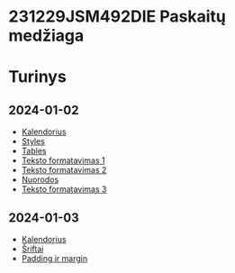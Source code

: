 # 231229JSM492DIE Paskaitų medžiaga

<h1>Turinys</h1>
<h2>2024-01-02</h2>
<ul>
    <li><a href="2024-01-02/styles/calendar-structure.html">Kalendorius</a></li>
    <li><a href="2024-01-02/styles/styles.html">Styles</a></li>
    <li><a href="2024-01-02/styles/tables.html">Tables</a></li>
    <li><a href="2024-01-02/text-formatting/1.html">Teksto formatavimas 1</a></li>
    <li><a href="2024-01-02/text-formatting/2.html">Teksto formatavimas 2</a></li>
    <li><a href="2024-01-02/text-formatting/anchor.html">Nuorodos</a></li>
    <li><a href="2024-01-02/text-formatting/index.html">Teksto formatavimas 3</a></li>
</ul>
<h2>2024-01-03</h2>
<ul>
    <li><a href="2024-01-02/calendar.html">Kalendorius</a></li>
    <li><a href="2024-01-02/fonts.html">Šriftai</a></li>
    <li><a href="2024-01-02/padding-margin.html">Padding ir margin</a></li>
</ul>
